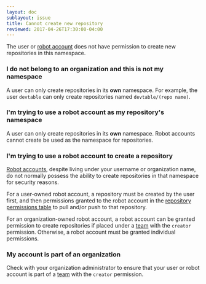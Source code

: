 ```yaml
---
layout: doc
sublayout: issue
title: Cannot create new repository
reviewed: 2017-04-26T17:30:00-04:00
---
```

The user or [robot account](/glossary/robot-accounts.html) does not have permission to create new repositories in this namespace.

### I do not belong to an organization and this is not my namespace

A user can only create repositories in its **own** namespace. For example, the user `devtable` can only create repositories named `devtable/(repo name)`.

### I'm trying to use a robot account as my repository's namespace

A user can only create repositories in its **own** namespace. Robot accounts cannot create be used as the namespace for repositories.

### I'm trying to use a robot account to create a repository

[Robot accounts](/glossary/robot-accounts.html), despite living under your username or organization name, do not normally possess the ability to create repositories in that namespace for security reasons.

For a user-owned robot account, a repository must be created by the user first, and then permissions granted to the robot account in the [repository permissions table](/guides/repo-permissions.html) to pull and/or push to that repository.

For an organization-owned robot account, a robot account can be granted permission to create repositories if placed under a [team](/glossary/team.html) with the `creator` permission. Otherwise, a robot account must be granted individual permissions.

### My account is part of an organization

Check with your organization administrator to ensure that your user or robot account is part of a [team](/glossary/teams.html) with the `creator` permission.
